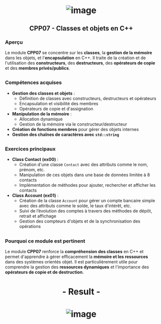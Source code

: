 # <p align="center"> ![image](https://github.com/ChrstphrChevalier/42Cursus/assets/146819291/487c2433-6788-41ad-b998-9d45bb8fd0fd) </p>

## <p align="center"> CPP07 - Classes et objets en C++ </p>

### Aperçu

Le module **CPP07** se concentre sur les **classes**, la **gestion de la mémoire** dans les objets, et l'**encapsulation** en C++. Il traite de la création et de l'utilisation des **constructeurs**, des **destructeurs**, des **opérateurs de copie** et des **membres privés/publics**.

##

### Compétences acquises

- **Gestion des classes et objets** :
  - Définition de classes avec constructeurs, destructeurs et opérateurs
  - Encapsulation et visibilité des membres
  - Opérateurs de copie et d'assignation
- **Manipulation de la mémoire** :
  - Allocation dynamique
  - Gestion de la mémoire via le constructeur/destructeur
- **Création de fonctions membres** pour gérer des objets internes
- **Gestion des chaînes de caractères avec `std::string`**

##

### Exercices principaux

- **Class Contact (ex00)** :
  - Création d'une classe `Contact` avec des attributs comme le nom, prénom, etc.
  - Manipulation de ces objets dans une base de données limitée à 8 contacts
  - Implémentation de méthodes pour ajouter, rechercher et afficher les contacts
- **Class Account (ex01)** :
  - Création de la classe `Account` pour gérer un compte bancaire simple avec des attributs comme le solde, le taux d'intérêt, etc.
  - Suivi de l’évolution des comptes à travers des méthodes de dépôt, retrait et affichage
  - Gestion des compteurs d'objets et de la synchronisation des opérations

##

### Pourquoi ce module est pertinent

Le module **CPP07** renforce la **compréhension des classes** en C++ et permet d'apprendre à gérer efficacement la **mémoire et les ressources** dans des systèmes orientés objet. Il est particulièrement utile pour comprendre la gestion des **ressources dynamiques** et l'importance des **opérateurs de copie et de destruction**.

##

# <p align="center"> - Result - </p>

# <p align="center"> ![image](https://github.com/user-attachments/assets/9986e4ed-feda-4b8a-8dd8-97b1dadae012) </p>
